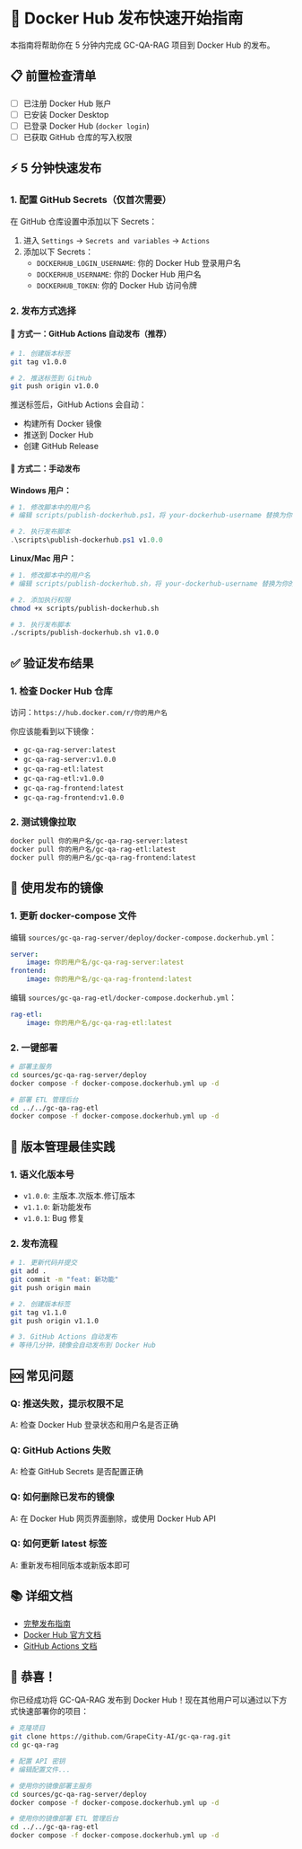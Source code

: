 # 🚀 Docker Hub 发布快速开始指南

本指南将帮助你在 5 分钟内完成 GC-QA-RAG 项目到 Docker Hub 的发布。

## 📋 前置检查清单

-   [ ] 已注册 Docker Hub 账户
-   [ ] 已安装 Docker Desktop
-   [ ] 已登录 Docker Hub (`docker login`)
-   [ ] 已获取 GitHub 仓库的写入权限

## ⚡ 5 分钟快速发布

### 1. 配置 GitHub Secrets（仅首次需要）

在 GitHub 仓库设置中添加以下 Secrets：

1. 进入 `Settings` → `Secrets and variables` → `Actions`
2. 添加以下 Secrets：
    - `DOCKERHUB_LOGIN_USERNAME`: 你的 Docker Hub 登录用户名
    - `DOCKERHUB_USERNAME`: 你的 Docker Hub 用户名
    - `DOCKERHUB_TOKEN`: 你的 Docker Hub 访问令牌

### 2. 发布方式选择

#### 🎯 方式一：GitHub Actions 自动发布（推荐）

```bash
# 1. 创建版本标签
git tag v1.0.0

# 2. 推送标签到 GitHub
git push origin v1.0.0
```

推送标签后，GitHub Actions 会自动：

-   构建所有 Docker 镜像
-   推送到 Docker Hub
-   创建 GitHub Release

#### 🎯 方式二：手动发布

**Windows 用户：**

```powershell
# 1. 修改脚本中的用户名
# 编辑 scripts/publish-dockerhub.ps1，将 your-dockerhub-username 替换为你的用户名

# 2. 执行发布脚本
.\scripts\publish-dockerhub.ps1 v1.0.0
```

**Linux/Mac 用户：**

```bash
# 1. 修改脚本中的用户名
# 编辑 scripts/publish-dockerhub.sh，将 your-dockerhub-username 替换为你的用户名

# 2. 添加执行权限
chmod +x scripts/publish-dockerhub.sh

# 3. 执行发布脚本
./scripts/publish-dockerhub.sh v1.0.0
```

## ✅ 验证发布结果

### 1. 检查 Docker Hub 仓库

访问：`https://hub.docker.com/r/你的用户名`

你应该能看到以下镜像：

-   `gc-qa-rag-server:latest`
-   `gc-qa-rag-server:v1.0.0`
-   `gc-qa-rag-etl:latest`
-   `gc-qa-rag-etl:v1.0.0`
-   `gc-qa-rag-frontend:latest`
-   `gc-qa-rag-frontend:v1.0.0`

### 2. 测试镜像拉取

```bash
docker pull 你的用户名/gc-qa-rag-server:latest
docker pull 你的用户名/gc-qa-rag-etl:latest
docker pull 你的用户名/gc-qa-rag-frontend:latest
```

## 🔗 使用发布的镜像

### 1. 更新 docker-compose 文件

编辑 `sources/gc-qa-rag-server/deploy/docker-compose.dockerhub.yml`：

```yaml
server:
    image: 你的用户名/gc-qa-rag-server:latest
frontend:
    image: 你的用户名/gc-qa-rag-frontend:latest
```

编辑 `sources/gc-qa-rag-etl/docker-compose.dockerhub.yml`：

```yaml
rag-etl:
    image: 你的用户名/gc-qa-rag-etl:latest
```

### 2. 一键部署

```bash
# 部署主服务
cd sources/gc-qa-rag-server/deploy
docker compose -f docker-compose.dockerhub.yml up -d

# 部署 ETL 管理后台
cd ../../gc-qa-rag-etl
docker compose -f docker-compose.dockerhub.yml up -d
```

## 📝 版本管理最佳实践

### 1. 语义化版本号

-   `v1.0.0`: 主版本.次版本.修订版本
-   `v1.1.0`: 新功能发布
-   `v1.0.1`: Bug 修复

### 2. 发布流程

```bash
# 1. 更新代码并提交
git add .
git commit -m "feat: 新功能"
git push origin main

# 2. 创建版本标签
git tag v1.1.0
git push origin v1.1.0

# 3. GitHub Actions 自动发布
# 等待几分钟，镜像会自动发布到 Docker Hub
```

## 🆘 常见问题

### Q: 推送失败，提示权限不足

A: 检查 Docker Hub 登录状态和用户名是否正确

### Q: GitHub Actions 失败

A: 检查 GitHub Secrets 是否配置正确

### Q: 如何删除已发布的镜像

A: 在 Docker Hub 网页界面删除，或使用 Docker Hub API

### Q: 如何更新 latest 标签

A: 重新发布相同版本或新版本即可

## 📚 详细文档

-   [完整发布指南](./docs/zh/4-发布指南/Docker-Hub发布指南.md)
-   [Docker Hub 官方文档](https://docs.docker.com/docker-hub/)
-   [GitHub Actions 文档](https://docs.github.com/en/actions)

## 🎉 恭喜！

你已经成功将 GC-QA-RAG 发布到 Docker Hub！现在其他用户可以通过以下方式快速部署你的项目：

```bash
# 克隆项目
git clone https://github.com/GrapeCity-AI/gc-qa-rag.git
cd gc-qa-rag

# 配置 API 密钥
# 编辑配置文件...

# 使用你的镜像部署主服务
cd sources/gc-qa-rag-server/deploy
docker compose -f docker-compose.dockerhub.yml up -d

# 使用你的镜像部署 ETL 管理后台
cd ../../gc-qa-rag-etl
docker compose -f docker-compose.dockerhub.yml up -d
```
